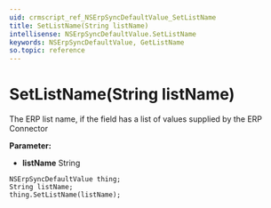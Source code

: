 ```yaml
---
uid: crmscript_ref_NSErpSyncDefaultValue_SetListName
title: SetListName(String listName)
intellisense: NSErpSyncDefaultValue.SetListName
keywords: NSErpSyncDefaultValue, GetListName
so.topic: reference
---
```


# SetListName(String listName)

The ERP list name, if the field has a list of values supplied by the ERP Connector

**Parameter:** 
* **listName** String

```crmscript
NSErpSyncDefaultValue thing;
String listName;
thing.SetListName(listName);
```

